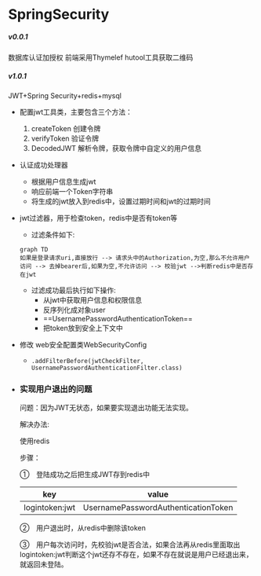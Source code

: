 # SpringSecurity
##### v0.0.1

数据库认证加授权 前端采用Thymelef hutool工具获取二维码

##### v1.0.1

JWT+Spring Security+redis+mysql

- 配置jwt工具类，主要包含三个方法：

  1. createToken 创建令牌
  2. verifyToken 验证令牌
  3. DecodedJWT 解析令牌，获取令牌中自定义的用户信息

- 认证成功处理器

  - 根据用户信息生成jwt
  - 响应前端一个Token字符串
  - 将生成的jwt放入到redis中，设置过期时间和jwt的过期时间

- jwt过滤器，用于检查token，redis中是否有token等

  - 过滤条件如下:

  ```mermaid
  graph TD
  如果是登录请求uri,直接放行 --> 请求头中的Authorization,为空,那么不允许用户访问 --> 去掉bearer后,如果为空,不允许访问 --> 校验jwt -->判断redis中是否存在jwt
  ```

  - 过滤成功最后执行如下操作:
    - 从jwt中获取用户信息和权限信息
    - 反序列化成对象user
    - ==UsernamePasswordAuthenticationToken==
    - 把token放到安全上下文中

- 修改 web安全配置类WebSecurityConfig

  - `.addFilterBefore(jwtCheckFilter, UsernamePasswordAuthenticationFilter.class)`

- ### **实现用户退出的问题**

  问题：因为JWT无状态，如果要实现退出功能无法实现。

  解决办法:

  使用redis

  步骤：

  ①　登陆成功之后把生成JWT存到redis中

  | key            | value                               |
  | -------------- | ----------------------------------- |
  | logintoken:jwt | UsernamePasswordAuthenticationToken |

  ②　用户退出时，从redis中删除该token

  ③　用户每次访问时，先校验jwt是否合法，如果合法再从redis里面取出logintoken:jwt判断这个jwt还存不存在，如果不存在就说是用户已经退出来，就返回未登陆。

